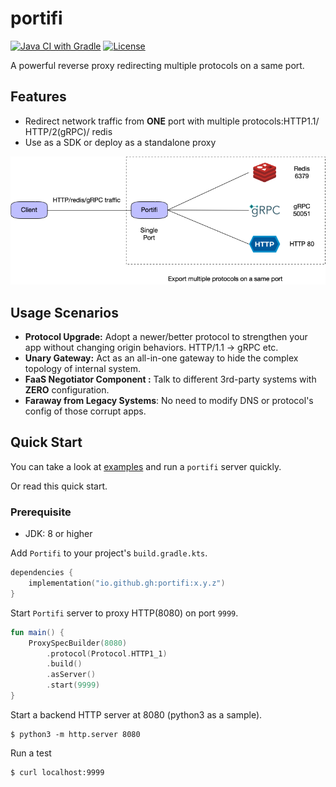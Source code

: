 # portifi

[![Java CI with Gradle](https://github.com/guohao/portifi/actions/workflows/gradle.yml/badge.svg)](https://github.com/guohao/portifi/actions/workflows/gradle.yml)
[![License](https://img.shields.io/github/license/guohao/portifi)](https://opensource.org/licenses/Apache-2.0)

A powerful reverse proxy redirecting multiple protocols on a same port.

## Features

- Redirect network traffic from **ONE** port with multiple protocols:HTTP1.1/ HTTP/2(gRPC)/ redis
- Use as a SDK or deploy as a standalone proxy

![arch](res/arch.png)

## Usage Scenarios

- **Protocol Upgrade:** Adopt a newer/better protocol to strengthen your app without changing origin behaviors. HTTP/1.1
  -> gRPC etc.
- **Unary Gateway:** Act as an all-in-one gateway to hide the complex topology of internal system.
- **FaaS Negotiator Component :** Talk to different 3rd-party systems with **ZERO** configuration.
- **Faraway from Legacy Systems**: No need to modify DNS or protocol's config of those corrupt apps.

## Quick Start

You can take a look at [examples](examples) and run a `portifi` server quickly.

Or read this quick start.

### Prerequisite

- JDK: 8 or higher

Add `Portifi` to your project's `build.gradle.kts`.

```kotlin
dependencies {
    implementation("io.github.gh:portifi:x.y.z")
}
```

Start `Portifi` server to proxy HTTP(8080) on port `9999`.

```kotlin
fun main() {
    ProxySpecBuilder(8080)
        .protocol(Protocol.HTTP1_1)
        .build()
        .asServer()
        .start(9999)
}
```

Start a backend HTTP server at 8080 (python3 as a sample).

```shell
$ python3 -m http.server 8080
```

Run a test

```shell
$ curl localhost:9999
```
